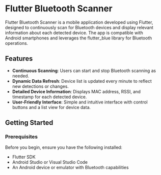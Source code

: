 # Flutter Bluetooth Scanner

Flutter Bluetooth Scanner is a mobile application developed using Flutter, designed to continuously scan for Bluetooth devices and display relevant information about each detected device. The app is compatible with Android smartphones and leverages the flutter_blue library for Bluetooth operations.

## Features

- **Continuous Scanning**: Users can start and stop Bluetooth scanning as needed.
- **Dynamic Data Refresh**: Device list is updated every minute to reflect new detections or changes.
- **Detailed Device Information**: Displays MAC address, RSSI, and timestamp for each detected device.
- **User-Friendly Interface**: Simple and intuitive interface with control buttons and a list view for device data.

## Getting Started

### Prerequisites

Before you begin, ensure you have the following installed:
- Flutter SDK
- Android Studio or Visual Studio Code
- An Android device or emulator with Bluetooth capabilities
